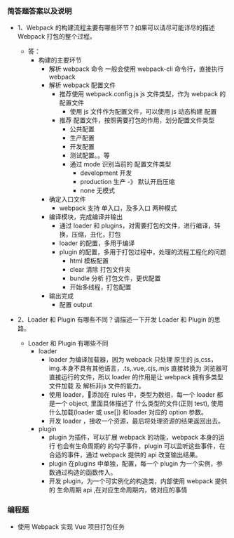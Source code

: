 ### 简答题答案以及说明

- 1、Webpack 的构建流程主要有哪些环节？如果可以请尽可能详尽的描述 Webpack 打包的整个过程。
  - 答：
    - 构建的主要环节
      - 解析 webpack 命令
        一般会使用 webpack-cli 命令行，直接执行 webpack 
      - 解析 webpack 配置文件
        - 推荐使用 webpack.config.js js 文件类型，作为 webpack 的配置文件
          - 使用 js 文件作为配置文件，可以使用 js 动态构建 配置
        - 推荐 配置文件，按照需要打包的作用，划分配置文件类型
          - 公共配置
          - 生产配置
          - 开发配置
          - 测试配置。。等
          - 通过 mode 识别当前的 配置文件类型
            - development 开发
            - production 生产 -》 默认开启压缩
            - none  无模式
      - 确定入口文件
        - webpack 支持 单入口，及多入口 两种模式
      - 编译模块，完成编译并输出
        - 通过 loader 和 plugins，对需要打包的文件，进行编译，转换，压缩，丑化，打包
        - loader 的配置，多用于编译
        - plugin 的配置，多用于打包过程中，处理的流程工程化的问题
          - html 模板配置
          - clear 清除 打包文件夹
          - bundle 分析 打包文件，更优配置
          - 开始多线程，打包配置
      - 输出完成
        - 配置 output 

- 2、Loader 和 Plugin 有哪些不同？请描述一下开发 Loader 和 Plugin 的思路。
  - Loader 和 Plugin 有哪些不同
    - loader
      - loader 为编译加载器，因为 webpack 只处理 原生的 js,css，img.本身不具有其他语言，.ts,.vue,.cjs,.mjs 直接转换为 浏览器可直接运行的文件，所以 loader 的作用是让 webpack 拥有多类型文件加载 及 解析非js 文件的能力。
      - 使用 loader，添加在 rules 中，类型为数组，每一个 loader 都是一个 object, 里面具体描述了 什么类型的文件(正则 test), 使用 什么加载(loader 或 use[]) 和loader 对应的 option 参数。
      - 开发 loader ，接收一个资源，最后将处理资源的结果返回出去。
    - plugin
      -  plugin 为插件，可以扩展 webpack 的功能，webpack 本身的运行 也会有生命周期的 的勾子事件，plugin 可以监听这些事件，在合适的事件，通过 webpack 提供的 api 改变输出结果。
      - plugin 在plugins 中单独，配置，每一个 plugin 为一个实例，参数通过构造的函数传入。
      - 开发 plugin，为一个可实例化的构造类，内部使用 webpack 提供的 生命周期 api ,在对应生命周期内，做对应的事情

### 编程题
  - 使用 Webpack 实现 Vue 项目打包任务
